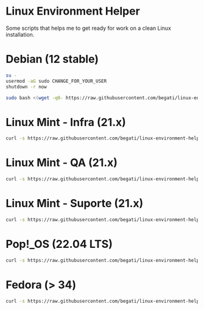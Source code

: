 # Linux Environment Helper

Some scripts that helps me to get ready for work on a clean Linux installation.

# Debian (12 stable)

```bash
su -
usermod -aG sudo CHANGE_FOR_YOUR_USER
shutdown -r now

```
```bash
sudo bash <(wget -q0- https://raw.githubusercontent.com/begati/linux-environment-helper/main/debian-config.sh)
```

# Linux Mint - Infra (21.x)

```bash
curl -s https://raw.githubusercontent.com/begati/linux-environment-helper/main/mint-config-infra.sh | sudo bash
```

# Linux Mint - QA (21.x)

```bash
curl -s https://raw.githubusercontent.com/begati/linux-environment-helper/main/mint-config-qa.sh | sudo bash
```

# Linux Mint - Suporte (21.x)

```bash
curl -s https://raw.githubusercontent.com/begati/linux-environment-helper/main/mint-config-suporte.sh | sudo bash
```

# Pop!_OS (22.04 LTS)

```bash
curl -s https://raw.githubusercontent.com/begati/linux-environment-helper/main/popos-config.sh | sudo bash
```
 
# Fedora (> 34)

```bash
curl -s https://raw.githubusercontent.com/begati/linux-environment-helper/main/fedora-config.sh | sudo bash
```
